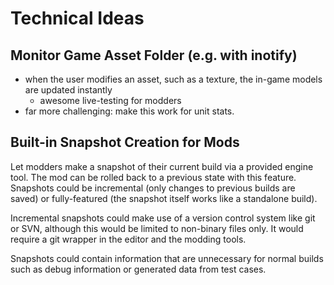 # Technical Ideas

## Monitor Game Asset Folder (e.g. with inotify)

  - when the user modifies an asset, such as a texture, the in-game models are updated instantly
    - awesome live-testing for modders
  - far more challenging: make this work for unit stats.


## Built-in Snapshot Creation for Mods

Let modders make a snapshot of their current build via a provided engine tool. The mod
can be rolled back to a previous state with this feature. Snapshots could be incremental
(only changes to previous builds are saved) or fully-featured (the snapshot itself works
like a standalone build).

Incremental snapshots could make use of a version control system like git or SVN, although
this would be limited to non-binary files only. It would require a git wrapper in the editor
and the modding tools.

Snapshots could contain information that are unnecessary for normal builds such as debug
information or generated data from test cases.

